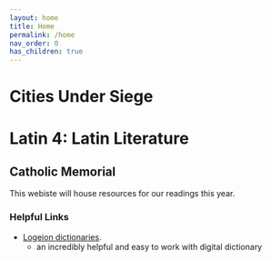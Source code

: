 ```yaml
---
layout: home
title: Home
permalink: /home
nav_order: 0
has_children: true
---
```


# Cities Under Siege
# Latin 4: Latin Literature
## Catholic Memorial


This webiste will house resources for our readings this year.

### Helpful Links

- [Logeion dictionaries](https://logeion.uchicago.edu/%CE%BB%CF%8C%CE%B3%CE%BF%CF%82).
     - an incredibly helpful and easy to work with digital dictionary

